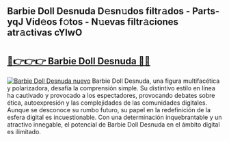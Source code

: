 ## Barbie Doll Desnuda D𝚎sn𝚞dos filtr𝚊dos - Parts-yqJ Vid𝚎os f𝚘tos - N𝚞evas filtr𝚊ciones atr𝚊ctivas cYlwO

# <h2><a href="http://mb5cmm.tromn.icu/?c=Barbie+Doll+Desnuda">🔗👉👉👉 Barbie Doll Desnuda 🔗🔗</a></h2>

[![Barbie Doll Desnuda nuevo](https://i.imgur.com/pEAQMta.gif)](http://mb5cmm.tromn.icu/?c=Barbie+Doll+Desnuda)
Barbie Doll Desnuda, una figura multifacética y polarizadora, desafía la comprensión simple. Su distintivo estilo en línea ha cautivado y provocado a los espectadores, provocando debates sobre ética, autoexpresión y las complejidades de las comunidades digitales. Aunque se desconoce su rumbo futuro, su papel en la redefinición de la esfera digital es incuestionable. Con una determinación inquebrantable y un atractivo innegable, el potencial de Barbie Doll Desnuda en el ámbito digital es ilimitado.
